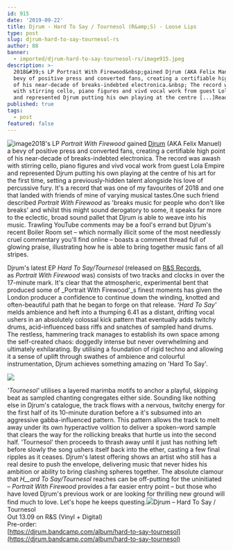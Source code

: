 ```yaml
---
id: 915
date: '2019-09-22'
title: Djrum - Hard To Say / Tournesol (R&amp;S) - Loose Lips
type: post
slug: djrum-hard-to-say-tournesol-rs
author: 88
banner:
  - imported/djrum-hard-to-say-tournesol-rs/image915.jpeg
description: >-
  2018&#39;s LP Portrait With Firewood&nbsp;gained Djrum (AKA Felix Manuel) a
  bevy of positive press and converted fans, creating a certifiable high point
  of his near-decade of breaks-indebted electronica.&nbsp; The record was awash
  with stirring cello, piano figures and vivd vocal work from guest Lola Empire
  and represented Djrum putting his own playing at the centre [...]Read More...
published: true
tags:
  - post
featured: false
---
```

![image](../imported/djrum-hard-to-say-tournesol-rs/image915.jpeg)2018's LP _Portrait With Firewood_ gained [Djrum](https://www.residentadvisor.net/dj/djrum) (AKA Felix Manuel) a bevy of positive press and converted fans, creating a certifiable high point of his near-decade of breaks-indebted electronica. The record was awash with stirring cello, piano figures and vivd vocal work from guest Lola Empire and represented Djrum putting his own playing at the centre of his art for the first time, setting a previously-hidden talent alongside his love of percussive fury. It's a record that was one of my favourites of 2018 and one that landed with friends of mine of varying musical tastes.One such friend described _Portrait With Firewood_ as 'breaks music for people who don't like breaks' and whilst this might sound derogatory to some, it speaks far more to the eclectic, broad sound pallet that Djrum is able to weave into his music. Trawling YouTube comments may be a fool's errand but Djrum's recent Boiler Room set – which normally illicit some of the most needlessly cruel commentary you'll find online – boasts a comment thread full of glowing praise, illustrating how he is able to bring together music fans of all stripes.

Djrum's latest EP _Hard To Say/Tournesol_ (released on [R&S Records](http://www.randsrecords.com/), as _Portrait With Firewood_ was) consists of two tracks and clocks in over the 17-minute mark. It's clear that the atmospheric, experimental bent that produced some of _Portrait With Firewood'_s finest moments has given the London producer a confidence to continue down the winding, knotted and often-beautiful path that he began to forge on that release. _'Hard To Say'_ melds ambience and heft into a thumping 6.41 as a distant, drifting vocal ushers in an absolutely colossal kick pattern that eventually adds twitchy drums, acid-influenced bass riffs and snatches of sampled hand drums. The restless, hammering track manages to establish its own space among the self-created chaos: doggedly intense but never overwhelming and ultimately exhilarating. By utilising a foundation of rigid techno and allowing it a sense of uplift through swathes of ambience and colourful instrumentation, Djrum achieves something amazing on 'Hard To Say'.

![](/wp-content/uploads/live/img/wysiwyg/5d775113b7800.jpg)

_'Tournesol'_ utilises a layered marimba motifs to anchor a playful, skipping beat as sampled chanting congregates either side. Sounding like nothing else in Djrum's catalogue, the track flows with a nervous, twitchy energy for the first half of its 10-minute duration before a it's subsumed into an aggressive gabba-influenced pattern. This pattern allows the track to melt away under its own hyperactive volition to deliver a spoken-word sample that clears the way for the rollicking breaks that hurtle us into the second half. 'Tournesol' then proceeds to thrash away until it just has nothing left before slowly the song ushers itself back into the ether, casting a few final ripples as it ceases. Djrum's latest offering shows an artist who still has a real desire to push the envelope, delivering music that never hides his ambition or ability to bring clashing spheres together. The absolute clamour that _H__ard To Say/Tournesol_ reaches can be off-putting for the uninitiated – _Portrait With Firewood_ provides a far easier entry point – but those who have loved Djrum's previous work or are looking for thrilling new ground will find much to love. Let's hope he keeps questing.![](/wp-content/uploads/live/img/wysiwyg/5d774e8e045f6.jpg)Djrum – Hard To Say / Tournesol  
Out 13.09 on R&S (Vinyl + Digital)  
Pre-order:  
[](https://djrum.bandcamp.com/album/hard-to-say-tournesol)[https://djrum.bandcamp.com/album/hard-to-say-tournesol](https://djrum.bandcamp.com/album/hard-to-say-tournesol)